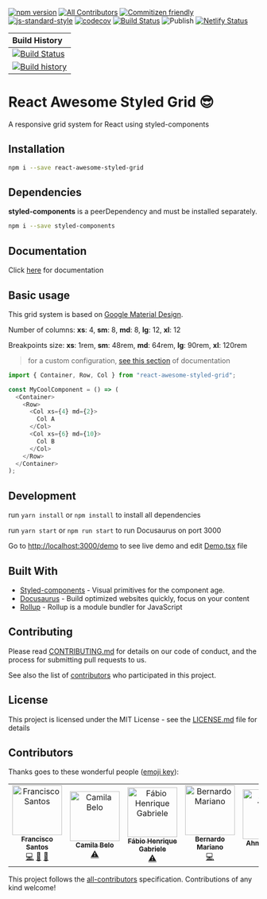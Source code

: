 [![npm version](https://badge.fury.io/js/react-awesome-styled-grid.svg)](https://www.npmjs.com/package/react-awesome-styled-grid)
[![All Contributors](https://img.shields.io/badge/all_contributors-6-orange.svg?style=flat-square)](#contributors)
[![Commitizen friendly](https://img.shields.io/badge/commitizen-friendly-brightgreen.svg)](http://commitizen.github.io/cz-cli/)
[![js-standard-style](https://img.shields.io/badge/code%20style-standard-brightgreen.svg)](http://standardjs.com)
[![codecov](https://codecov.io/gh/santosfrancisco/react-awesome-styled-grid/branch/master/graph/badge.svg)](https://codecov.io/gh/santosfrancisco/react-awesome-styled-grid)
[![Build Status](https://travis-ci.org/santosfrancisco/react-awesome-styled-grid.svg?branch=master)](https://travis-ci.org/santosfrancisco/react-awesome-styled-grid)
![Publish](https://github.com/santosfrancisco/react-awesome-styled-grid/workflows/Publish/badge.svg)
[![Netlify Status](https://api.netlify.com/api/v1/badges/47a9c7f7-444d-4df9-bc7b-10cb06265ed7/deploy-status)](https://app.netlify.com/sites/awesome-styled-grid/deploys)

| Build History                                                                                                                                                                                                          |
| :--------------------------------------------------------------------------------------------------------------------------------------------------------------------------------------------------------------------- |
| [![Build Status](https://travis-ci.org/santosfrancisco/react-awesome-styled-grid.svg?branch=master)](https://travis-ci.org/santosfrancisco/react-awesome-styled-grid)                                                  |
| [![Build history](https://buildstats.info/travisci/chart/santosfrancisco/react-awesome-styled-grid?branch=master&includeBuildsFromPullRequest=false)](https://travis-ci.org/santosfrancisco/react-awesome-styled-grid) |

# React Awesome Styled Grid 😎

A responsive grid system for React using styled-components

## Installation

```bash
npm i --save react-awesome-styled-grid
```

## Dependencies

**styled-components** is a peerDependency and must be installed separately.

```bash
npm i --save styled-components
```

## Documentation

Click [here](https://awesome-styled-grid.netlify.com/) for documentation

## Basic usage

This grid system is based on [Google Material Design](https://material.io/design/layout/responsive-layout-grid.html).

Number of columns: **xs**: 4, **sm**: 8, **md**: 8, **lg**: 12, **xl**: 12

Breakpoints size: **xs**: 1rem, **sm**: 48rem, **md**: 64rem, **lg**: 90rem, **xl**: 120rem

> for a custom configuration, [see this section](https://awesome-styled-grid.netlify.com/custom) of documentation

```js
import { Container, Row, Col } from "react-awesome-styled-grid";

const MyCoolComponent = () => (
  <Container>
    <Row>
      <Col xs={4} md={2}>
        Col A
      </Col>
      <Col xs={6} md={10}>
        Col B
      </Col>
    </Row>
  </Container>
);
```

## Development

run `yarn install` or `npm install` to install all dependencies

run `yarn start` or `npm run start` to run Docusaurus on port 3000

Go to [http://localhost:3000/demo](http://localhost:3000/demo) to see live demo and edit [Demo.tsx](src/pages/demo.tsx) file

## Built With

- [Styled-components](https://github.com/styled-components) - Visual primitives for the component age.
- [Docusaurus](https:://docusaurus.io) - Build optimized websites quickly, focus on your content
- [Rollup](https://rollupjs.org/guide/en) - Rollup is a module bundler for JavaScript

## Contributing

Please read [CONTRIBUTING.md](https://github.com/santosfrancisco/react-awesome-styled-grid/blob/master/CONTRIBUTING.md) for details on our code of conduct, and the process for submitting pull requests to us.

See also the list of [contributors](https://github.com/santosfrancisco/react-awesome-styled-grid/contributors) who participated in this project.

## License

This project is licensed under the MIT License - see the [LICENSE.md](LICENSE.md) file for details

## Contributors

Thanks goes to these wonderful people ([emoji key](https://github.com/kentcdodds/all-contributors#emoji-key)):

<!-- ALL-CONTRIBUTORS-LIST:START - Do not remove or modify this section -->
<!-- prettier-ignore -->
<table><tr><td align="center"><a href="http://devchico.com"><img src="https://avatars3.githubusercontent.com/u/15852005?v=4" width="100px;" alt="Francisco Santos"/><br /><sub><b>Francisco Santos</b></sub></a><br /><a href="https://github.com/santosfrancisco/react-awesome-styled-grid/commits?author=santosfrancisco" title="Code">💻</a> <a href="https://github.com/santosfrancisco/react-awesome-styled-grid/commits?author=santosfrancisco" title="Documentation">📖</a> <a href="#review-santosfrancisco" title="Reviewed Pull Requests">👀</a></td><td align="center"><a href="http://camilaibs.wix.com/blog"><img src="https://avatars3.githubusercontent.com/u/6290749?v=4" width="100px;" alt="Camila Belo"/><br /><sub><b>Camila Belo</b></sub></a><br /><a href="https://github.com/santosfrancisco/react-awesome-styled-grid/commits?author=camilaibs" title="Tests">⚠️</a></td><td align="center"><a href="https://github.com/Fabioh"><img src="https://avatars0.githubusercontent.com/u/10605659?v=4" width="100px;" alt="Fábio Henrique Gabriele"/><br /><sub><b>Fábio Henrique Gabriele</b></sub></a><br /><a href="https://github.com/santosfrancisco/react-awesome-styled-grid/commits?author=Fabioh" title="Tests">⚠️</a></td><td align="center"><a href="https://github.com/BernardoMariano"><img src="https://avatars2.githubusercontent.com/u/3067157?v=4" width="100px;" alt="Bernardo Mariano"/><br /><sub><b>Bernardo Mariano</b></sub></a><br /><a href="https://github.com/santosfrancisco/react-awesome-styled-grid/commits?author=BernardoMariano" title="Code">💻</a></td><td align="center"><a href="https://github.com/ixahmedxi"><img src="https://avatars2.githubusercontent.com/u/20271968?v=4" width="100px;" alt="Ahmed Tarek"/><br /><sub><b>Ahmed Tarek</b></sub></a><br /><a href="https://github.com/santosfrancisco/react-awesome-styled-grid/commits?author=ixahmedxi" title="Code">💻</a></td><td align="center"><a href="https://github.com/zero0Halo"><img src="https://avatars0.githubusercontent.com/u/2113956?v=4" width="100px;" alt="Steve Swanson"/><br /><sub><b>Steve Swanson</b></sub></a><br /><a href="#maintenance-zero0Halo" title="Maintenance">🚧</a></td></tr></table>

<!-- ALL-CONTRIBUTORS-LIST:END -->

This project follows the [all-contributors](https://github.com/kentcdodds/all-contributors) specification. Contributions of any kind welcome!
